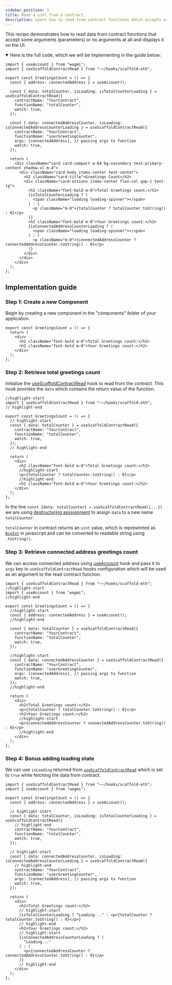 ```yaml
---
sidebar_position: 3
title: Read a uint from a contract
description: Learn how to read from contract functions which accepts arguments / no arguments and display them on UI.
---
```


This recipe demonstrates how to read data from contract functions that accept some arguments (parameters) or no arguments at all and displays it on the UI.

<details open>
<summary>Here is the full code, which we will be implementing in the guide below:</summary>

```tsx title="components/GreetingsCount.tsx"
import { useAccount } from "wagmi";
import { useScaffoldContractRead } from "~~/hooks/scaffold-eth";

export const GreetingsCount = () => {
  const { address: connectedAddress } = useAccount();

  const { data: totalCounter, isLoading: isTotalCounterLoading } = useScaffoldContractRead({
    contractName: "YourContract",
    functionName: "totalCounter",
    watch: true,
  });

  const { data: connectedAddressCounter, isLoading: isConnectedAddressCounterLoading } = useScaffoldContractRead({
    contractName: "YourContract",
    functionName: "userGreetingCounter",
    args: [connectedAddress], // passing args to function
    watch: true,
  });

  return (
    <div className="card card-compact w-64 bg-secondary text-primary-content shadow-xl m-4">
      <div className="card-body items-center text-center">
        <h2 className="card-title">Greetings Count</h2>
        <div className="card-actions items-center flex-col gap-1 text-lg">
          <h2 className="font-bold m-0">Total Greetings count:</h2>
          {isTotalCounterLoading ? (
            <span className="loading loading-spinner"></span>
          ) : (
            <p className="m-0">{totalCounter ? totalCounter.toString() : 0}</p>
          )}
          <h2 className="font-bold m-0">Your Greetings count:</h2>
          {isConnectedAddressCounterLoading ? (
            <span className="loading loading-spinner"></span>
          ) : (
            <p className="m-0">{connectedAddressCounter ? connectedAddressCounter.toString() : 0}</p>
          )}
        </div>
      </div>
    </div>
  );
};
```

</details>

## Implementation guide

### Step 1: Create a new Component

Begin by creating a new component in the "components" folder of your application.

```tsx title="components/GreetingsCount.tsx"
export const GreetingsCount = () => {
  return (
    <div>
      <h2 className="font-bold m-0">Total Greetings count:</h2>
      <h2 className="font-bold m-0">Your Greetings count:</h2>
    </div>
  );
};
```

### Step 2: Retrieve total greetings count

Initialize the [useScaffoldContractRead](/hooks/scaffold-eth#usescaffoldcontractread) hook to read from the contract. This hook provides the `data` which contains the return value of the function.

```tsx title="components/GreetingsCount.tsx"
//highlight-start
import { useScaffoldContractRead } from "~~/hooks/scaffold-eth";
// highlight-end

export const GreetingsCount = () => {
  // highlight-start
  const { data: totalCounter } = useScaffoldContractRead({
    contractName: "YourContract",
    functionName: "totalCounter",
    watch: true,
  });
  // highlight-end

  return (
    <div>
      <h2 className="font-bold m-0">Total Greetings count:</h2>
      //highlight-start
      <p>{totalCounter ? totalCounter.toString() : 0}</p>
      //highlight-end
      <h2 className="font-bold m-0">Your Greetings count:</h2>
    </div>
  );
};
```

In the line `const {data: totalCounter} = useScaffoldContractRead({...})` we are using [destructuring asssignment](https://developer.mozilla.org/en-US/docs/Web/JavaScript/Reference/Operators/Destructuring_assignment) to assign `data` to a new name `totalCounter`.

`totalCounter` in contract returns an `uint` value, which is represented as [`BigInt`](https://developer.mozilla.org/en-US/docs/Web/JavaScript/Reference/Global_Objects/BigInt) in javascript and can be converted to readable string using `.toString()`.

### Step 3: Retrieve connected address greetings count

We can access connected address using [useAccount](https://wagmi.sh/react/hooks/useAccount) hook and pass it to `args` key in `useScaffoldContractRead` hooks configuration which will be used as an argument to the read contract function.

```tsx title="components/GreetingsCount.tsx"
import { useScaffoldContractRead } from "~~/hooks/scaffold-eth";
//highlight-start
import { useAccount } from "wagmi";
//highlight-end

export const GreetingsCount = () => {
  //highlight-start
  const { address: connectedAddress } = useAccount();
  //highlight-end

  const { data: totalCounter } = useScaffoldContractRead({
    contractName: "YourContract",
    functionName: "totalCounter",
    watch: true,
  });

  //highlight-start
  const { data: connectedAddressCounter } = useScaffoldContractRead({
    contractName: "YourContract",
    functionName: "userGreetingCounter",
    args: [connectedAddress], // passing args to function
    watch: true,
  });
  //highlight-end

  return (
    <div>
      <h2>Total Greetings count:</h2>
      <p>{totalCounter ? totalCounter.toString() : 0}</p>
      <h2>Your Greetings count:</h2>
      //highlight-start
      <p>{connectedAddressCounter ? connectedAddressCounter.toString() : 0}</p>
      //highlight-end
    </div>
  );
};
```

### Step 4: Bonus adding loading state

We can use `isLoading` returned from [`useScaffoldContractRead`](/hooks/scaffold-eth#usescaffoldcontractread) which is set to `true` while fetching the data from contract.

```tsx title="components/GreetingsCount.tsx"
import { useScaffoldContractRead } from "~~/hooks/scaffold-eth";
import { useAccount } from "wagmi";

export const GreetingsCount = () => {
  const { address: connectedAddress } = useAccount();

  // highlight-start
  const { data: totalCounter, isLoading: isTotalCounterLoading } = useScaffoldContractRead({
    // highlight-end
    contractName: "YourContract",
    functionName: "totalCounter",
    watch: true,
  });

  // highlight-start
  const { data: connectedAddressCounter, isLoading: isConnectedAddressCounterLoading } = useScaffoldContractRead({
    // highlight-end
    contractName: "YourContract",
    functionName: "userGreetingCounter",
    args: [connectedAddress], // passing args to function
    watch: true,
  });

  return (
    <div>
      <h2>Total Greetings count:</h2>
      // highlight-start
      {isTotalCounterLoading ? "Loading..." : <p>{totalCounter ? totalCounter.toString() : 0}</p>}
      // highlight-end
      <h2>Your Greetings count:</h2>
      // highlight-start
      {isConnectedAddressCounterLoading ? (
        "Loading..."
      ) : (
        <p>{connectedAddressCounter ? connectedAddressCounter.toString() : 0}</p>
      )}
      // highlight-end
    </div>
  );
};
```
